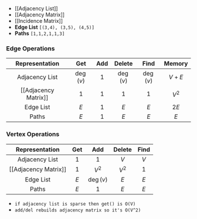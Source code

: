 - [[Adjacency List]]
- [[Adjacency Matrix]]
- [[Incidence Matrix]] 
- **Edge List** `[(3,4), (3,5), (4,5)]`
- **Paths** `[1,1,2,1,1,3]`
### Edge Operations

|    Representation    |    Get    | Add |  Delete   |   Find    | Memory |
| :------------------: | :-------: | :-: | :-------: | :-------: | :----: |
|    Adjacency List    | $\deg(v)$ | $1$ | $\deg(v)$ | $\deg(v)$ | $V+E$  |
| [[Adjacency Matrix]] |    $1$    | $1$ |    $1$    |    $1$    | $V^2$  |
|      Edge List       |    $E$    | $1$ |    $E$    |    $E$    |  $2E$  |
|        Paths         |    $E$    | $1$ |    $E$    |    $E$    |  $E$   |
### Vertex Operations

|    Representation    | Get |    Add    | Delete | Find |
| :------------------: | :-: | :-------: | :----: | :--: |
|    Adjacency List    | $1$ |    $1$    |  $V$   | $V$  |
| [[Adjacency Matrix]] | $1$ |   $V^2$   | $V^2$  | $1$  |
|      Edge List       | $E$ | $\deg(v)$ |  $E$   | $E$  |
|        Paths         | $E$ |    $1$    |  $E$   | $E$  |
- `if adjacency list is sparse then get() is O(V)`
- `add/del rebuilds adjacency matrix so it's O(V^2)`
